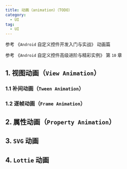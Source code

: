 ```yaml
---
title: 动画（animation）（TODO）
category: 
  - UI
tag:
  - UI
---
```


参考 《`Android` 自定义控件开发入门与实战》 动画篇

参考 《`Android` 自定义控件高级进阶与精彩实例》 第 `10` 章

## 1. 视图动画（`View Animation`）

### 1.1 补间动画（`Tween Animation`）

### 1.2 逐帧动画（`Frame Animation`）

## 2. 属性动画（`Property Animation`）

## 3. `SVG` 动画

## 4. `Lottie` 动画